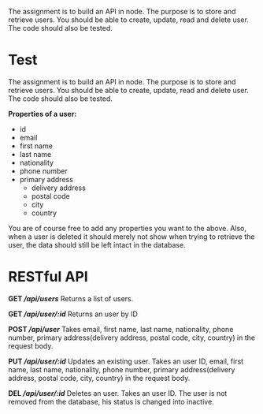 The assignment is to build an API in node. The purpose is to store and retrieve users. You should be able to create, update, read and delete user. The code should also be tested.

# Test

The assignment is to build an API in node. The purpose is to store and retrieve users. You should be able to create, update, read and delete user. The code should also be tested.

__Properties of a user:__
* id
* email
* first name
* last name
* nationality
* phone number
* primary address
	* delivery address
	* postal code
	* city
	* country

You are of course free to add any properties you want to the above. Also, when a user is deleted it should merely not show when trying to retrieve the user, the data should still be left intact in the database.



# RESTful API


__GET */api/users*__
	Returns a list of users.

__GET */api/user/:id*__
	Returns an user by ID

__POST */api/user*__
	Takes email, first name, last name, nationality, phone number, primary address(delivery address, postal code, city,	country) in the request body.

__PUT */api/user/:id*__
	Updates an existing user. Takes an user ID, email, first name, last name, nationality, phone number, primary address(delivery address, postal code, city, country) in the request body.

__DEL */api/user/:id*__
	Deletes an user. Takes an user ID. The user is not removed from the database, his status is changed into inactive.